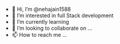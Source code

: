 - 👋 Hi, I’m @nehajain1588
- 👀 I’m interested in full Stack development
- 🌱 I’m currently learning 
- 💞️ I’m looking to collaborate on ...
- 📫 How to reach me ...

<!---
nehajain1588/nehajain1588 is a ✨ special ✨ repository because its `README.md` (this file) appears on your GitHub profile.
You can click the Preview link to take a look at your changes.
--->
